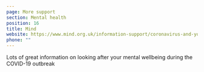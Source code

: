```yaml
---
page: More support
section: Mental health
position: 16
title: Mind
website: https://www.mind.org.uk/information-support/coronavirus-and-your-wellbeing/
phone: ""
---
```

Lots of great information on looking after your mental wellbeing during the COVID-19 outbreak
